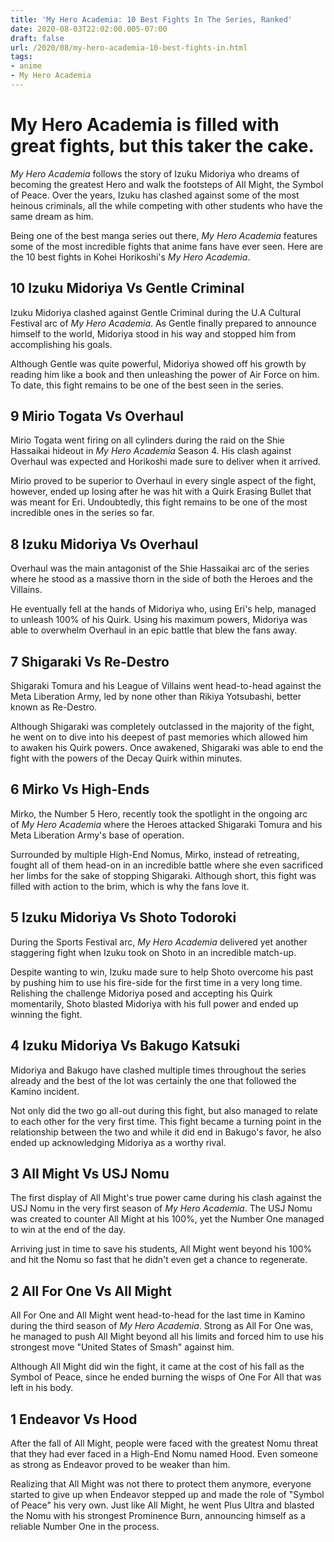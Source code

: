 ```yaml
---
title: 'My Hero Academia: 10 Best Fights In The Series, Ranked'
date: 2020-08-03T22:02:00.005-07:00
draft: false
url: /2020/08/my-hero-academia-10-best-fights-in.html
tags: 
- anime
- My Hero Academia
---
```


My Hero Academia is filled with great fights, but this taker the cake.
======================================================================

  

_My Hero Academia_ follows the story of Izuku Midoriya who dreams of becoming the greatest Hero and walk the footsteps of All Might, the Symbol of Peace. Over the years, Izuku has clashed against some of the most heinous criminals, all the while competing with other students who have the same dream as him.

Being one of the best manga series out there, _My Hero Academia_ features some of the most incredible fights that anime fans have ever seen. Here are the 10 best fights in Kohei Horikoshi's _My Hero Academia_.

10 Izuku Midoriya Vs Gentle Criminal
------------------------------------

Izuku Midoriya clashed against Gentle Criminal during the U.A Cultural Festival arc of _My Hero Academia_. As Gentle finally prepared to announce himself to the world, Midoriya stood in his way and stopped him from accomplishing his goals.

Although Gentle was quite powerful, Midoriya showed off his growth by reading him like a book and then unleashing the power of Air Force on him. To date, this fight remains to be one of the best seen in the series.

9 Mirio Togata Vs Overhaul
--------------------------

Mirio Togata went firing on all cylinders during the raid on the Shie Hassaikai hideout in _My Hero Academia_ Season 4. His clash against Overhaul was expected and Horikoshi made sure to deliver when it arrived.

Mirio proved to be superior to Overhaul in every single aspect of the fight, however, ended up losing after he was hit with a Quirk Erasing Bullet that was meant for Eri. Undoubtedly, this fight remains to be one of the most incredible ones in the series so far.

8 Izuku Midoriya Vs Overhaul
----------------------------

Overhaul was the main antagonist of the Shie Hassaikai arc of the series where he stood as a massive thorn in the side of both the Heroes and the Villains.

He eventually fell at the hands of Midoriya who, using Eri's help, managed to unleash 100% of his Quirk. Using his maximum powers, Midoriya was able to overwhelm Overhaul in an epic battle that blew the fans away.

7 Shigaraki Vs Re-Destro
------------------------

Shigaraki Tomura and his League of Villains went head-to-head against the Meta Liberation Army, led by none other than Rikiya Yotsubashi, better known as Re-Destro.

Although Shigaraki was completely outclassed in the majority of the fight, he went on to dive into his deepest of past memories which allowed him to awaken his Quirk powers. Once awakened, Shigaraki was able to end the fight with the powers of the Decay Quirk within minutes.

6 Mirko Vs High-Ends
--------------------

Mirko, the Number 5 Hero, recently took the spotlight in the ongoing arc of _My Hero Academia_ where the Heroes attacked Shigaraki Tomura and his Meta Liberation Army's base of operation.

Surrounded by multiple High-End Nomus, Mirko, instead of retreating, fought all of them head-on in an incredible battle where she even sacrificed her limbs for the sake of stopping Shigaraki. Although short, this fight was filled with action to the brim, which is why the fans love it.

5 Izuku Midoriya Vs Shoto Todoroki
----------------------------------

During the Sports Festival arc, _My Hero Academia_ delivered yet another staggering fight when Izuku took on Shoto in an incredible match-up.

Despite wanting to win, Izuku made sure to help Shoto overcome his past by pushing him to use his fire-side for the first time in a very long time. Relishing the challenge Midoriya posed and accepting his Quirk momentarily, Shoto blasted Midoriya with his full power and ended up winning the fight.

4 Izuku Midoriya Vs Bakugo Katsuki
----------------------------------

Midoriya and Bakugo have clashed multiple times throughout the series already and the best of the lot was certainly the one that followed the Kamino incident.

Not only did the two go all-out during this fight, but also managed to relate to each other for the very first time. This fight became a turning point in the relationship between the two and while it did end in Bakugo's favor, he also ended up acknowledging Midoriya as a worthy rival.

3 All Might Vs USJ Nomu
-----------------------

The first display of All Might's true power came during his clash against the USJ Nomu in the very first season of _My Hero Academia_. The USJ Nomu was created to counter All Might at his 100%, yet the Number One managed to win at the end of the day.

Arriving just in time to save his students, All Might went beyond his 100% and hit the Nomu so fast that he didn't even get a chance to regenerate.

2 All For One Vs All Might
--------------------------

All For One and All Might went head-to-head for the last time in Kamino during the third season of _My Hero Academia_. Strong as All For One was, he managed to push All Might beyond all his limits and forced him to use his strongest move "United States of Smash" against him.

Although All Might did win the fight, it came at the cost of his fall as the Symbol of Peace, since he ended burning the wisps of One For All that was left in his body.

1 Endeavor Vs Hood
------------------

After the fall of All Might, people were faced with the greatest Nomu threat that they had ever faced in a High-End Nomu named Hood. Even someone as strong as Endeavor proved to be weaker than him.

Realizing that All Might was not there to protect them anymore, everyone started to give up when Endeavor stepped up and made the role of "Symbol of Peace" his very own. Just like All Might, he went Plus Ultra and blasted the Nomu with his strongest Prominence Burn, announcing himself as a reliable Number One in the process.